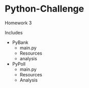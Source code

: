 # Python-Challenge
Homework 3

Includes

- PyBank
	- main.py
	- Resources
	- analysis
- PyPoll
	- main.py
	- Resources
	- Analysis